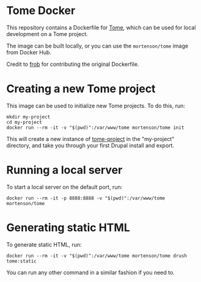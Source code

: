 # Tome Docker

This repository contains a Dockerfile for [Tome], which can be used for local
development on a Tome project.

The image can be built locally, or you can use the `mortenson/tome` image from
Docker Hub.

Credit to [frob] for contributing the original Dockerfile.

# Creating a new Tome project

This image can be used to initialize new Tome projects. To do this, run:

```
mkdir my-project
cd my-project
docker run --rm -it -v "$(pwd)":/var/www/tome mortenson/tome init
```

This will create a new instance of [tome-project] in the "my-project"
directory, and take you through your first Drupal install and export.

# Running a local server

To start a local server on the default port, run:

```
docker run --rm -it -p 8888:8888 -v "$(pwd)":/var/www/tome mortenson/tome
```

# Generating static HTML

To generate static HTML, run:

```
docker run --rm -it -v "$(pwd)":/var/www/tome mortenson/tome drush tome:static
```

You can run any other command in a similar fashion if you need to.

[Tome]: https://tome.fyi
[tome-project]: https://github.com/drupal-tome/tome-project
[frob]: https://github.com/frob